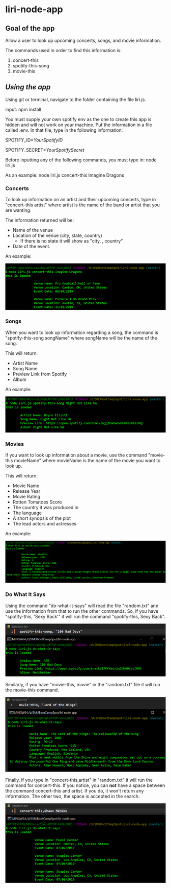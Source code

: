 # liri-node-app

## Goal of the app

Allow a user to look up upcoming concerts, songs, and movie information.

The commands used in order to find this information is:

1. concert-this
2. spotify-this-song
3. movie-this


## *Using the app*

Using git or terminal, navigate to the folder containing the file liri.js.

input: npm install

You must supply your own spotify env as the one to create this app is hidden and will not work on your machine.  Put the information in a file called .env.  In that file, type in the following information:

SPOTIFY_ID=*YourSpotifyID*

SPOTIFY_SECRET=*YourSpotifySecret*

Before inputting any of the following commands, you must type in: node liri.js

As an example: node liri.js concert-this Imagine Dragons

### **Concerts**

To look up information on an artist and their upcoming concerts, type in "concert-this artist" where artist is the name of the band or artist that you are wanting.

The information returned will be:
* Name of the venue
* Location of the venue (city, state, country)
    * If there is no state it will show as "city, , country"
* Date of the event.

An example:

![concert-this](concert-this.png)


### **Songs**

When you want to look up information regarding a song, the command is "spotify-this-song songName" where songName will be the name of the song.

This will return:

* Artist Name
* Song Name
* Preview Link from Spotify
* Album

An example:

![spotify-this-song](spotify-this-song.png)

### **Movies**

If you want to look up information about a movie, use the command "movie-this movieName" where movieName is the name of the movie you want to look up.

This will return:

* Movie Name
* Release Year
* Movie Rating
* Rotten Tomatoes Score
* The country it was produced in
* The language
* A short synopsis of the plot
* The lead actors and actresses

An example:

![movie-this](movie-this.png)

### **Do What It Says**

Using the command "do-what-it-says" will read the file "random.txt" and use the information from that to run the other commands.  So, if you have "spotify-this, 'Sexy Back'" it will run the command "spotify-this, Sexy Back".

![do-what-it-says-song](do-what-it-says.png)

Similarly, if you have "movie-this, movie" in the "random.txt" file it will run the movie-this command.

![do-what-it-says-movie](do-what-it-says-movie.png)

Finally, if you type in "concert-this,artist" in "random.txt" it will run the command for concert-this.  If you notice, you can **not** have a space between the command concert-this and artist.  If you do, it won't return any information.  The other two, the space is accepted in the search.

![do-what-it-says-concert](do-what-it-says-concert.png)